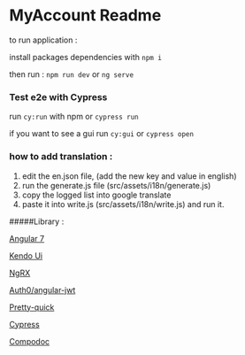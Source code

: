 # MyAccount Readme

to run application :

install packages dependencies with `npm i`

then run : `npm run dev` or `ng serve`

### Test e2e with Cypress

run `cy:run` with npm or `cypress run`

if you want to see a gui run `cy:gui` or `cypress open`

### how to add translation :

1. edit the en.json file, (add the new key and value in english)
2. run the generate.js file (src/assets/i18n/generate.js)
3. copy the logged list into google translate
4. paste it into write.js (src/assets/i18n/write.js) and run it.

#####Library :

[Angular 7 ](https://angular.io/)

[Kendo Ui](https://www.telerik.com/kendo-angular-ui)

[NgRX ](https://github.com/ngrx)

[Auth0/angular-jwt ](https://github.com/auth0/angular2-jwt)

[Pretty-quick ](https://github.com/azz/pretty-quick)

[Cypress ](https://www.cypress.io/)

[Compodoc ](https://compodoc.app)
